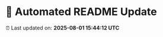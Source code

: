 # 🚀 Automated README Update

⏰ Last updated on: **2025-08-01 15:44:12 UTC**


<!-- noise-1 t -->

<!-- noise-2 M -->

<!-- noise-3 L -->
